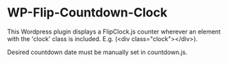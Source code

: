 # WP-Flip-Countdown-Clock
This Wordpress plugin displays a FlipClock.js counter wherever an element with the 'clock' class is included. E.g. (&lt;div class="clock">&lt;/div>).

Desired countdown date must be manually set in countdown.js.
